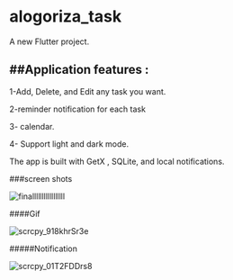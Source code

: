 # alogoriza_task

A new Flutter project.


##Application features :
----------------------------
1-Add, Delete, and Edit any task you want.

2-reminder notification for each task

3- calendar.


4- Support light and dark mode.

The app is built with GetX , SQLite, and local notifications.


###screen shots

![finalllllllllllllllll](https://user-images.githubusercontent.com/88941146/181426285-ee08d5a0-34bf-4406-aa9a-8fbd5f5b2da1.PNG)


####Gif

![scrcpy_918khrSr3e](https://user-images.githubusercontent.com/88941146/181428668-abdccb5a-1ace-4c2d-848a-52975d555705.gif)

#####Notification

![scrcpy_01T2FDDrs8](https://user-images.githubusercontent.com/88941146/181432247-a102f439-0c84-47f2-9d5f-7aef722778fd.gif)
